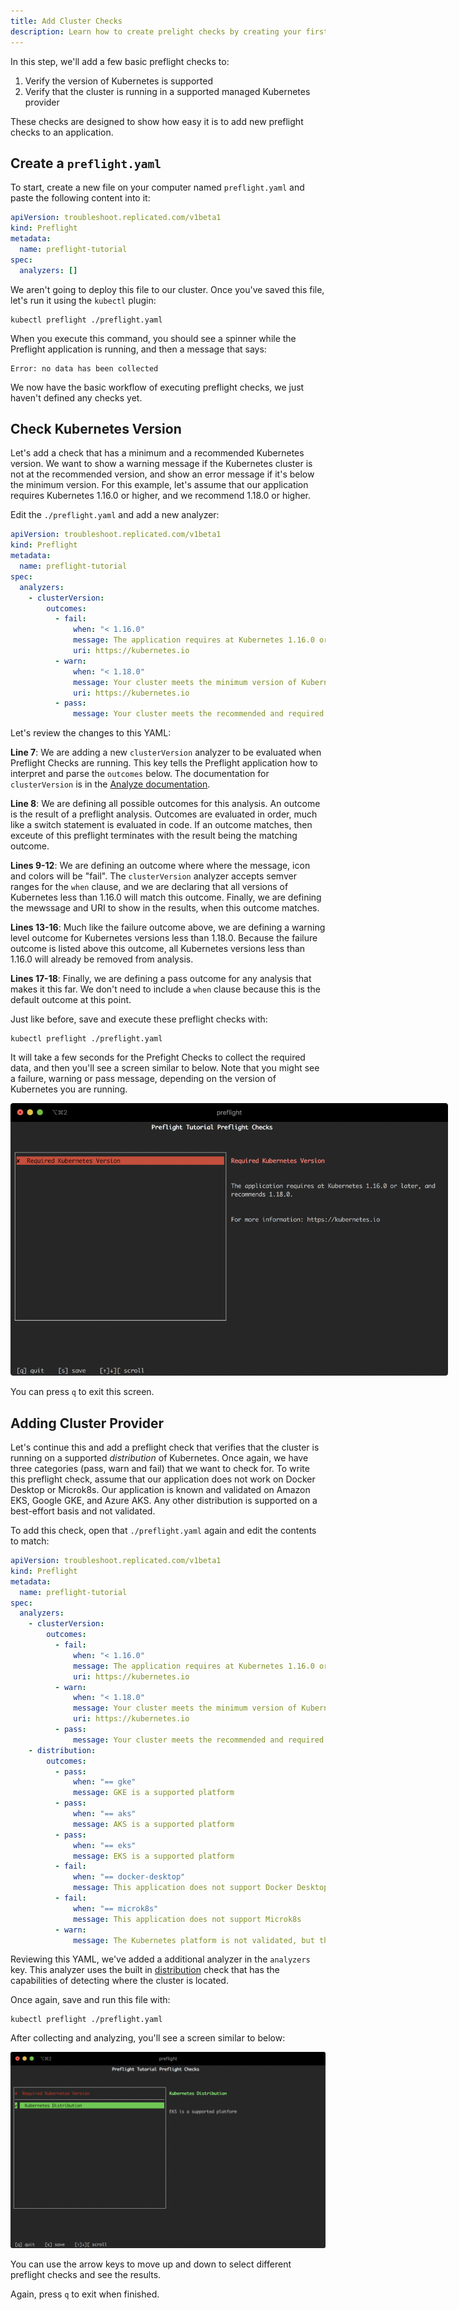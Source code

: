 ```yaml
---
title: Add Cluster Checks
description: Learn how to create prelight checks by creating your first check
---
```


In this step, we'll add a few basic preflight checks to:

1. Verify the version of Kubernetes is supported
2. Verify that the cluster is running in a supported managed Kubernetes provider

These checks are designed to show how easy it is to add new preflight checks to an application.

## Create a `preflight.yaml`

To start, create a new file on your computer named `preflight.yaml` and paste the following content into it:

```yaml
apiVersion: troubleshoot.replicated.com/v1beta1
kind: Preflight
metadata:
  name: preflight-tutorial
spec:
  analyzers: []
```

We aren't going to deploy this file to our cluster.
Once you've saved this file, let's run it using the `kubectl` plugin:

```shell
kubectl preflight ./preflight.yaml
```

When you execute this command, you should see a spinner while the Preflight application is running, and then a message that says:

```shell
Error: no data has been collected
```

We now have the basic workflow of executing preflight checks, we just haven't defined any checks yet.

## Check Kubernetes Version

Let's add a check that has a minimum and a recommended Kubernetes version.
We want to show a warning message if the Kubernetes cluster is not at the recommended version, and show an error message if it's below the minimum version.
For this example, let's assume that our application requires Kubernetes 1.16.0 or higher, and we recommend 1.18.0 or higher.

Edit the `./preflight.yaml` and add a new analyzer:

```yaml
apiVersion: troubleshoot.replicated.com/v1beta1
kind: Preflight
metadata:
  name: preflight-tutorial
spec:
  analyzers:
    - clusterVersion:
        outcomes:
          - fail:
              when: "< 1.16.0"
              message: The application requires at Kubernetes 1.16.0 or later, and recommends 1.18.0.
              uri: https://kubernetes.io
          - warn:
              when: "< 1.18.0"
              message: Your cluster meets the minimum version of Kubernetes, but we recommend you update to 1.18.0 or later.
              uri: https://kubernetes.io
          - pass:
              message: Your cluster meets the recommended and required versions of Kubernetes.
```

Let's review the changes to this YAML:

**Line 7**: We are adding a new `clusterVersion` analyzer to be evaluated when Preflight Checks are running.
This key tells the Preflight application how to interpret and parse the `outcomes` below.
The documentation for `clusterVersion` is in the [Analyze documentation](https://troubleshoot.sh/analyze/cluster-version/).

**Line 8**: We are defining all possible outcomes for this analysis.
An outcome is the result of a preflight analysis.
Outcomes are evaluated in order, much like a switch statement is evaluated in code.
If an outcome matches, then exceute of this preflight terminates with the result being the matching outcome.

**Lines 9-12**: We are defining an outcome where where the message, icon and colors will be "fail".
The `clusterVersion` analyzer accepts semver ranges for the `when` clause, and we are declaring that all versions of Kubernetes less than 1.16.0 will match this outcome.
Finally, we are defining the mewssage and URI to show in the results, when this outcome matches.

**Lines 13-16**: Much like the failure outcome above, we are defining a warning level outcome for Kubernetes versions less than 1.18.0.
Because the failure outcome is listed above this outcome, all Kubernetes versions less than 1.16.0 will already be removed from analysis.

**Lines 17-18**: Finally, we are defining a pass outcome for any analysis that makes it this far.
We don't need to include a `when` clause because this is the default outcome at this point.

Just like before, save and execute these preflight checks with:

```shell
kubectl preflight ./preflight.yaml
```

It will take a few seconds for the Prefight Checks to collect the required data, and then you'll see a screen similar to below.
Note that you might see a failure, warning or pass message, depending on the version of Kubernetes you are running.

<img src="../images/first-preflight.png" style="max-width: 700px" >

You can press `q` to exit this screen.

## Adding Cluster Provider

Let's continue this and add a preflight check that verifies that the cluster is running on a supported *distribution* of Kubernetes.
Once again, we have three categories (pass, warn and fail) that we want to check for.
To write this preflight check, assume that our application does not work on Docker Desktop or Microk8s.
Our application is known and validated on Amazon EKS, Google GKE, and Azure AKS.
Any other distribution is supported on a best-effort basis and not validated.

To add this check, open that `./preflight.yaml` again and edit the contents to match:

```yaml
apiVersion: troubleshoot.replicated.com/v1beta1
kind: Preflight
metadata:
  name: preflight-tutorial
spec:
  analyzers:
    - clusterVersion:
        outcomes:
          - fail:
              when: "< 1.16.0"
              message: The application requires at Kubernetes 1.16.0 or later, and recommends 1.18.0.
              uri: https://kubernetes.io
          - warn:
              when: "< 1.18.0"
              message: Your cluster meets the minimum version of Kubernetes, but we recommend you update to 1.18.0 or later.
              uri: https://kubernetes.io
          - pass:
              message: Your cluster meets the recommended and required versions of Kubernetes.
    - distribution:
        outcomes:
          - pass:
              when: "== gke"
              message: GKE is a supported platform
          - pass:
              when: "== aks"
              message: AKS is a supported platform
          - pass:
              when: "== eks"
              message: EKS is a supported platform
          - fail:
              when: "== docker-desktop"
              message: This application does not support Docker Desktop
          - fail:
              when: "== microk8s"
              message: This application does not support Microk8s
          - warn:
              message: The Kubernetes platform is not validated, but there are no known compatibility issues.
```

Reviewing this YAML, we've added a additional analyzer in the `analyzers` key.
This analyzer uses the built in [distribution](https://troubleshoot.sh/analyze/distribution/) check that has the capabilities of detecting where the cluster is located.

Once again, save and run this file with:

```shell
kubectl preflight ./preflight.yaml
```

After collecting and analyzing, you'll see a screen similar to below:

<img src="../images/preflight-distribution.png" style="width: 700px">

You can use the arrow keys to move up and down to select different preflight checks and see the results.

Again, press `q` to exit when finished.

